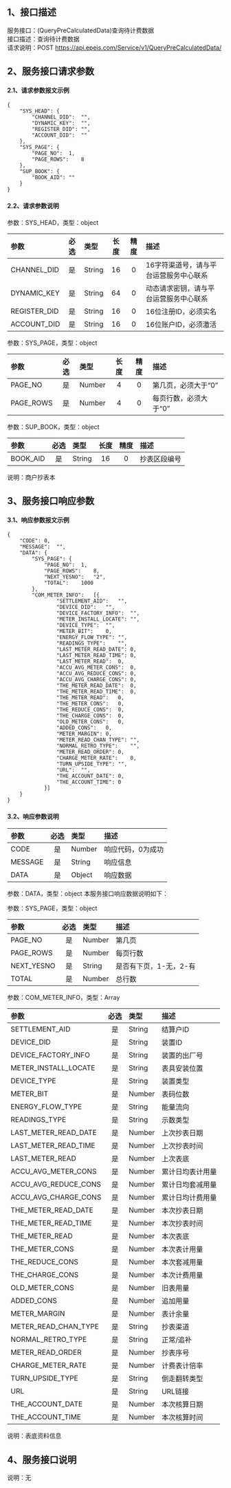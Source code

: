 ## 1、接口描述  
服务接口：(QueryPreCalculatedData)查询待计费数据  
接口描述：查询待计费数据  
请求说明：POST https://api.epeis.com/Service/v1/QueryPreCalculatedData/  
  
## 2、服务接口请求参数  
#### 2.1、请求参数报文示例  
~~~  
{
	"SYS_HEAD":	{
		"CHANNEL_DID":	"",
		"DYNAMIC_KEY":	"",
		"REGISTER_DID":	"",
		"ACCOUNT_DID":	""
	},
	"SYS_PAGE":	{
		"PAGE_NO":	1,
		"PAGE_ROWS":	8
	},
	"SUP_BOOK":	{
		"BOOK_AID":	""
	}
}  
~~~  
#### 2.2、请求参数说明  
参数：SYS_HEAD，类型：object  
  
| 参数 | 必选 | 类型 | 长度 | 精度 | 描述 |  
| :----------------- | :----: | :-------- | :----: | :----: | :---------------- |  
| CHANNEL_DID | 是 | String | 16 | 0 | 16字符渠道号，请与平台运营服务中心联系 |  
| DYNAMIC_KEY | 是 | String | 64 | 0 | 动态请求密钥，请与平台运营服务中心联系 |  
| REGISTER_DID      |  是  | String   | 16 | 0 | 16位注册ID，必须实名 |  
| ACCOUNT_DID       |  是  | String   | 16 | 0 | 16位账户ID，必须激活 |  
  
参数：SYS_PAGE，类型：object  
  
| 参数 | 必选 | 类型 | 长度 | 精度 | 描述 |  
| :----------------- | :----: | :-------- | :----: | :----: | :---------------- |  
| PAGE_NO       |  是  | Number   | 4 | 0 | 第几页，必须大于“0” |  
| PAGE_ROWS     |  是  | Number   | 4 | 0 | 每页行数，必须大于“0” |  
  
参数：SUP_BOOK，类型：object  
  
| 参数              | 必选 | 类型     | 长度 | 精度 | 描述             |  
| :----------------- | :----: | :-------- | :----: | :----: | :---------------- |  
| BOOK_AID |  是  | String   | 16 | 0 | 抄表区段编号 |  
  
说明：商户抄表本  
  
## 3、服务接口响应参数  
#### 3.1、响应参数报文示例  
~~~  
{
	"CODE":	0,
	"MESSAGE":	"",
	"DATA":	{
		"SYS_PAGE":	{
			"PAGE_NO":	1,
			"PAGE_ROWS":	8,
			"NEXT_YESNO":	"2",
			"TOTAL":	1000
		},
		"COM_METER_INFO":	[{
				"SETTLEMENT_AID":	"",
				"DEVICE_DID":	"",
				"DEVICE_FACTORY_INFO":	"",
				"METER_INSTALL_LOCATE":	"",
				"DEVICE_TYPE":	"",
				"METER_BIT":	0,
				"ENERGY_FLOW_TYPE":	"",
				"READINGS_TYPE":	"",
				"LAST_METER_READ_DATE":	0,
				"LAST_METER_READ_TIME":	0,
				"LAST_METER_READ":	0,
				"ACCU_AVG_METER_CONS":	0,
				"ACCU_AVG_REDUCE_CONS":	0,
				"ACCU_AVG_CHARGE_CONS":	0,
				"THE_METER_READ_DATE":	0,
				"THE_METER_READ_TIME":	0,
				"THE_METER_READ":	0,
				"THE_METER_CONS":	0,
				"THE_REDUCE_CONS":	0,
				"THE_CHARGE_CONS":	0,
				"OLD_METER_CONS":	0,
				"ADDED_CONS":	0,
				"METER_MARGIN":	0,
				"METER_READ_CHAN_TYPE":	"",
				"NORMAL_RETRO_TYPE":	"",
				"METER_READ_ORDER":	0,
				"CHARGE_METER_RATE":	0,
				"TURN_UPSIDE_TYPE":	"",
				"URL":	"",
				"THE_ACCOUNT_DATE":	0,
				"THE_ACCOUNT_TIME":	0
			}]
	}
}  
~~~  
#### 3.2、响应参数说明  
  
| 参数              | 必选 | 类型     | 描述             |  
| :----------------- | :----: | :-------- | :---------------- |  
| CODE | 是 | Number | 响应代码，0为成功 |  
| MESSAGE | 是 | String | 响应信息 |  
| DATA | 是 | Object | 响应数据 |  
  
参数：DATA，类型：object 本服务接口响应数据说明如下：  
  
参数：SYS_PAGE，类型：object  
  
| 参数              | 必选 | 类型     | 描述             |  
| :----------------- | :----: | :-------- | :---------------- |  
| PAGE_NO       |  是  | Number   | 第几页 |  
| PAGE_ROWS     |  是  | Number   | 每页行数 |  
| NEXT_YESNO    |  是  | String   | 是否有下页，1-无，2-有 |  
| TOTAL         |  是  | Number   | 总行数 |  
  
参数：COM_METER_INFO，类型：Array  
  

| 参数              | 必选 | 类型     | 描述             |  
| :----------------- | :----: | :-------- | :---------------- |  
| SETTLEMENT_AID |  是  | String   | 结算户ID |  
| DEVICE_DID |  是  | String   | 装置ID |  
| DEVICE_FACTORY_INFO |  是  | String   | 装置的出厂号 |  
| METER_INSTALL_LOCATE |  是  | String   | 表具安装位置 |  
| DEVICE_TYPE |  是  | String   | 装置类型 |  
| METER_BIT |  是  | Number   | 表码位数 |  
| ENERGY_FLOW_TYPE |  是  | String   | 能量流向 |  
| READINGS_TYPE |  是  | String   | 示数类型 |  
| LAST_METER_READ_DATE |  是  | Number   | 上次抄表日期 |  
| LAST_METER_READ_TIME |  是  | Number   | 上次抄表时间 |  
| LAST_METER_READ |  是  | Number   | 上次表底 |  
| ACCU_AVG_METER_CONS |  是  | Number   | 累计日均表计用量 |  
| ACCU_AVG_REDUCE_CONS |  是  | Number   | 累计日均套减用量 |  
| ACCU_AVG_CHARGE_CONS |  是  | Number   | 累计日均计费用量 |  
| THE_METER_READ_DATE |  是  | Number   | 本次抄表日期 |  
| THE_METER_READ_TIME |  是  | Number   | 本次抄表时间 |  
| THE_METER_READ |  是  | Number   | 本次表底 |  
| THE_METER_CONS |  是  | Number   | 本次表计用量 |  
| THE_REDUCE_CONS |  是  | Number   | 本次套减用量 |  
| THE_CHARGE_CONS |  是  | Number   | 本次计费用量 |  
| OLD_METER_CONS |  是  | Number   | 旧表用量 |  
| ADDED_CONS |  是  | Number   | 追加用量 |  
| METER_MARGIN |  是  | Number   | 表计余量 |  
| METER_READ_CHAN_TYPE |  是  | String   | 抄表渠道 |  
| NORMAL_RETRO_TYPE |  是  | String   | 正常/追补 |  
| METER_READ_ORDER |  是  | Number   | 抄表序号 |  
| CHARGE_METER_RATE |  是  | Number   | 计费表计倍率 |  
| TURN_UPSIDE_TYPE |  是  | String   | 倒走翻转类型 |  
| URL |  是  | String   | URL链接 |  
| THE_ACCOUNT_DATE |  是  | Number   | 本次核算日期 |  
| THE_ACCOUNT_TIME |  是  | Number   | 本次核算时间 |  
  
说明：表底资料信息  
## 4、服务接口说明  
说明：无  
